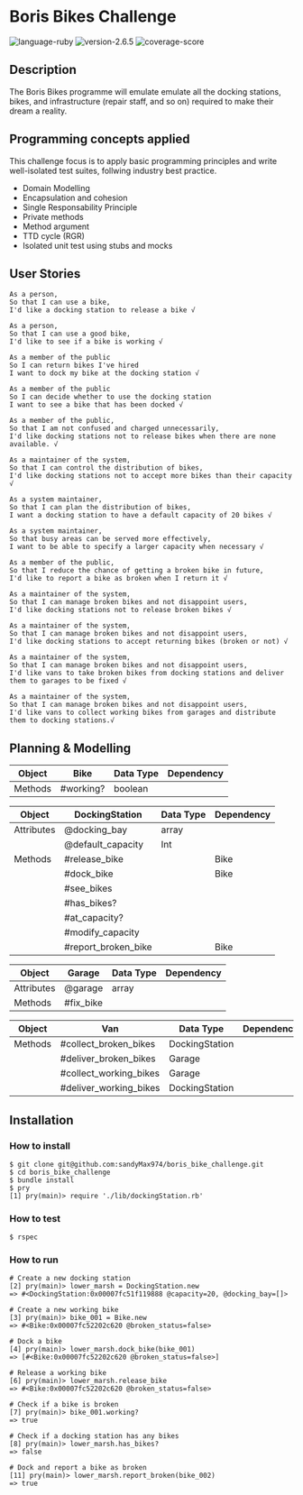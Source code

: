# Boris Bikes Challenge

![language-ruby](https://img.shields.io/badge/language-ruby-red)
![version-2.6.5](https://img.shields.io/badge/version-2.6.5-lightgrey)
![coverage-score](https://img.shields.io/badge/coverage-100%25-success)

## Description
The Boris Bikes programme will emulate emulate all the docking stations, bikes, and infrastructure (repair staff, and so on) required to make their dream a reality.

## Programming concepts applied

This challenge focus is to apply basic programming principles and write well-isolated test suites, follwing industry best practice.

* Domain Modelling
* Encapsulation and cohesion
* Single Responsability Principle
* Private methods
* Method argument
* TTD cycle (RGR)
* Isolated unit test using stubs and mocks

## User Stories
```
As a person,
So that I can use a bike,
I'd like a docking station to release a bike √

As a person,
So that I can use a good bike,
I'd like to see if a bike is working √

As a member of the public
So I can return bikes I've hired
I want to dock my bike at the docking station √

As a member of the public
So I can decide whether to use the docking station
I want to see a bike that has been docked √

As a member of the public,
So that I am not confused and charged unnecessarily,
I'd like docking stations not to release bikes when there are none available. √

As a maintainer of the system,
So that I can control the distribution of bikes,
I'd like docking stations not to accept more bikes than their capacity √

As a system maintainer,
So that I can plan the distribution of bikes,
I want a docking station to have a default capacity of 20 bikes √

As a system maintainer,
So that busy areas can be served more effectively,
I want to be able to specify a larger capacity when necessary √

As a member of the public,
So that I reduce the chance of getting a broken bike in future,
I'd like to report a bike as broken when I return it √

As a maintainer of the system,
So that I can manage broken bikes and not disappoint users,
I'd like docking stations not to release broken bikes √

As a maintainer of the system,
So that I can manage broken bikes and not disappoint users,
I'd like docking stations to accept returning bikes (broken or not) √

As a maintainer of the system,
So that I can manage broken bikes and not disappoint users,
I'd like vans to take broken bikes from docking stations and deliver them to garages to be fixed √

As a maintainer of the system,
So that I can manage broken bikes and not disappoint users,
I'd like vans to collect working bikes from garages and distribute them to docking stations.√
```

## Planning & Modelling

| Object   | Bike | Data Type | Dependency |
| -------- | ------- | ------ | ---------- |
| Methods  | #working? | boolean |

| Object   | DockingStation | Data Type | Dependency |
| -------- | -------------- | ------ | ---------- |
| Attributes | @docking_bay | array |
|            | @default_capacity | Int |
| Methods  | #release_bike |   | Bike |
|          | #dock_bike    |   | Bike |
|          | #see_bikes    |   |      | 
|          | #has_bikes?   |   |      |
|          | #at_capacity? |   |      |
|          | #modify_capacity |   |   |
|          | #report_broken_bike |   | Bike |

| Object   | Garage | Data Type | Dependency |
| -------- | ------- | ------ | ---------- |
| Attributes  | @garage | array | |
| Methods     | #fix_bike |   |   |

| Object   | Van | Data Type | Dependency |
| -------- | ------- | ------ | ---------- |
| Methods  | #collect_broken_bikes | DockingStation |
|          | #deliver_broken_bikes | Garage |
|          | #collect_working_bikes | Garage |
|          | #deliver_working_bikes | DockingStation |

## Installation

### How to install
```
$ git clone git@github.com:sandyMax974/boris_bike_challenge.git
$ cd boris_bike_challenge
$ bundle install
$ pry
[1] pry(main)> require './lib/dockingStation.rb'
```
### How to test
```
$ rspec
```
### How to run
```
# Create a new docking station
[2] pry(main)> lower_marsh = DockingStation.new
=> #<DockingStation:0x00007fc51f119888 @capacity=20, @docking_bay=[]>

# Create a new working bike
[3] pry(main)> bike_001 = Bike.new
=> #<Bike:0x00007fc52202c620 @broken_status=false>

# Dock a bike
[4] pry(main)> lower_marsh.dock_bike(bike_001)
=> [#<Bike:0x00007fc52202c620 @broken_status=false>]

# Release a working bike
[6] pry(main)> lower_marsh.release_bike
=> #<Bike:0x00007fc52202c620 @broken_status=false>

# Check if a bike is broken
[7] pry(main)> bike_001.working?
=> true

# Check if a docking station has any bikes
[8] pry(main)> lower_marsh.has_bikes?
=> false

# Dock and report a bike as broken
[11] pry(main)> lower_marsh.report_broken(bike_002)
=> true
```

